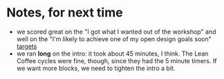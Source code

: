 # Notes, for next time

- we scored great on the "I got what I wanted out of the workshop" and well on the "I'm likely to achieve one of my open design goals soon" [targets](https://github.com/CTFEDs/Open-Design-Cape-Town-2017/blob/master/print/workshop-targets.pdf)
- we ran **long** on the intro: it took about 45 minutes, I think. The Lean Coffee cycles were fine, though, since they had the 5 minute timers. If we want more blocks, we need to tighten the intro a bit.
